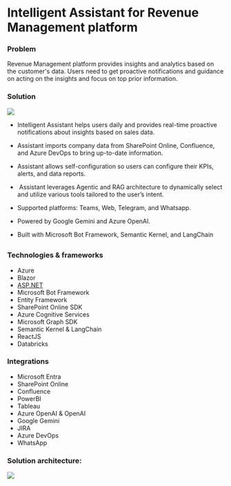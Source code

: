 # Intelligent Assistant for Revenue Management platform

### Problem
Revenue Management platform provides insights and analytics based on the customer's data.
Users need to get proactive notifications and guidance on acting on the insights and focus on top prior information.

### Solution
![](https://devrain.blob.core.windows.net/cases/IntSolution.png)
*   Intelligent Assistant helps users daily and provides real-time proactive notifications about insights based on sales data.
*   Assistant imports company data from SharePoint Online, Confluence, and Azure DevOps to bring up-to-date information.
*   Assistant allows self-configuration so users can configure their KPIs, alerts, and data reports.

*    Assistant leverages Agentic and RAG architecture to dynamically select and utilize various tools tailored to the user’s intent.
*   Supported platforms: Teams, Web, Telegram, and Whatsapp.
*   Powered by Google Gemini and Azure OpenAI.
*   Built with Microsoft Bot Framework, Semantic Kernel, and LangChain
##   

### Technologies & frameworks
*   Azure
*   Blazor
*   [ASP.NET](http://asp.net/)
*   Microsoft Bot Framework
*   Entity Framework
*   SharePoint Online SDK
*   Azure Cognitive Services
*   Microsoft Graph SDK
*   Semantic Kernel & LangChain
*   ReactJS
*   Databricks

### Integrations
*   Microsoft Entra
*   SharePoint Online
*   Confluence
*   PowerBI
*   Tableau
*   Azure OpenAI & OpenAI
*   Google Gemini
*   JIRA
*   Azure DevOps
*   WhatsApp

### **Solution architecture:**
![](https://devrain.blob.core.windows.net/cases/SolutionArchitecture_1.png)
###
